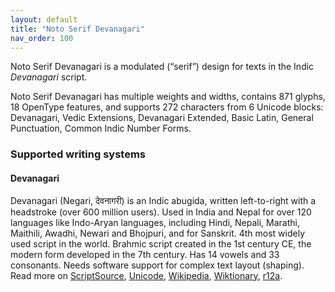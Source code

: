 ```yaml
---
layout: default
title: "Noto Serif Devanagari"
nav_order: 100
---
```

Noto Serif Devanagari is a modulated (“serif”) design for texts in the Indic _Devanagari_ script. 

Noto Serif Devanagari has multiple weights and widths, contains 871 glyphs, 18 OpenType features, and supports 272 characters from 6 Unicode blocks: Devanagari, Vedic Extensions, Devanagari Extended, Basic Latin, General Punctuation, Common Indic Number Forms.


### Supported writing systems


#### Devanagari

Devanagari (Negari, <span class='autonym'>देवनागरी</span>) is an Indic abugida, written left-to-right with a headstroke (over 600 million users). Used in India and Nepal for over 120 languages like Indo-Aryan languages, including Hindi, Nepali, Marathi, Maithili, Awadhi, Newari and Bhojpuri, and for Sanskrit. 4th most widely used script in the world. Brahmic script created in the 1st century CE, the modern form developed in the 7th century. Has 14 vowels and 33 consonants. Needs software support for complex text layout (shaping). Read more on [ScriptSource](https://scriptsource.org/scr/Deva), [Unicode](https://www.unicode.org/versions/Unicode13.0.0/ch12.pdf#G12284), [Wikipedia](https://en.wikipedia.org/wiki/ISO_15924:Deva), [Wiktionary](https://en.wiktionary.org/wiki/Category:Devanagari_script), [r12a](https://r12a.github.io/scripts/links?iso=Deva).

